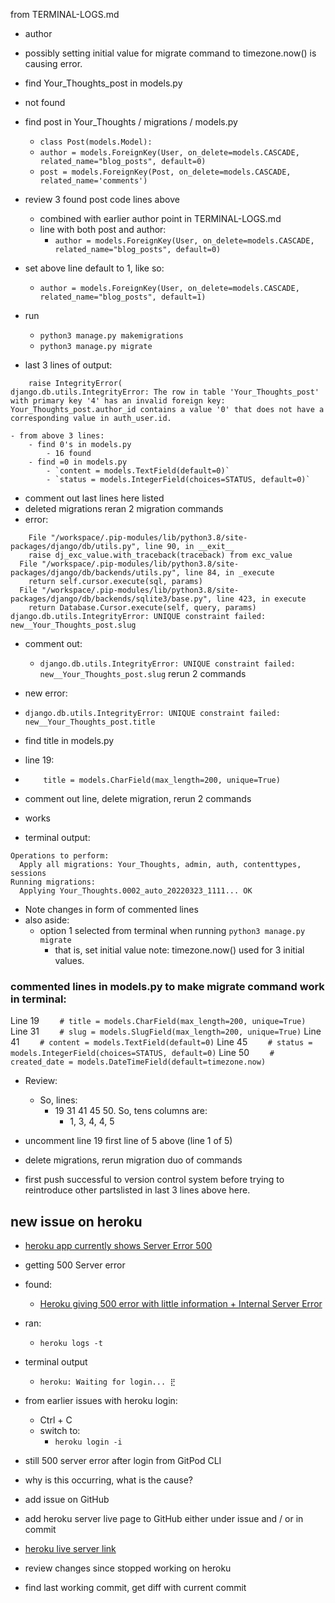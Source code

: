from TERMINAL-LOGS.md

- author
- possibly setting initial value for migrate command to timezone.now() is causing error.
- find Your_Thoughts_post in models.py
- not found
- find post in Your_Thoughts / migrations / models.py
    - `class Post(models.Model):`
    - `author = models.ForeignKey(User, on_delete=models.CASCADE, related_name="blog_posts", default=0)`
    - `post = models.ForeignKey(Post, on_delete=models.CASCADE, related_name='comments')`
- review 3 found post code lines above
    - combined with earlier author point in TERMINAL-LOGS.md
    - line with both post and author:
        - `author = models.ForeignKey(User, on_delete=models.CASCADE, related_name="blog_posts", default=0)`
- set above line default to 1, like so:
    - `author = models.ForeignKey(User, on_delete=models.CASCADE, related_name="blog_posts", default=1)`

- run
    - `python3 manage.py makemigrations`
    - `python3 manage.py migrate`
- last 3 lines of output:

```
    raise IntegrityError(
django.db.utils.IntegrityError: The row in table 'Your_Thoughts_post' with primary key '4' has an invalid foreign key: Your_Thoughts_post.author_id contains a value '0' that does not have a corresponding value in auth_user.id.
```

    - from above 3 lines:
        - find 0's in models.py
            - 16 found
        - find =0 in models.py
            - `content = models.TextField(default=0)`
            - `status = models.IntegerField(choices=STATUS, default=0)`
- comment out last lines here listed
- deleted migrations reran 2 migration commands
- error:

```
    File "/workspace/.pip-modules/lib/python3.8/site-packages/django/db/utils.py", line 90, in __exit__
    raise dj_exc_value.with_traceback(traceback) from exc_value
  File "/workspace/.pip-modules/lib/python3.8/site-packages/django/db/backends/utils.py", line 84, in _execute
    return self.cursor.execute(sql, params)
  File "/workspace/.pip-modules/lib/python3.8/site-packages/django/db/backends/sqlite3/base.py", line 423, in execute
    return Database.Cursor.execute(self, query, params)
django.db.utils.IntegrityError: UNIQUE constraint failed: new__Your_Thoughts_post.slug
```

- comment out:
    - `django.db.utils.IntegrityError: UNIQUE constraint failed: new__Your_Thoughts_post.slug`
rerun 2 commands
- new error:
- `django.db.utils.IntegrityError: UNIQUE constraint failed: new__Your_Thoughts_post.title`
- find title in models.py
- line 19:
- `    title = models.CharField(max_length=200, unique=True)`
- comment out line, delete migration, rerun 2 commands

- works
- terminal output:

```
Operations to perform:
  Apply all migrations: Your_Thoughts, admin, auth, contenttypes, sessions
Running migrations:
  Applying Your_Thoughts.0002_auto_20220323_1111... OK
```

- Note changes in form of commented lines
- also aside:
    - option 1 selected from terminal when running
        `python3 manage.py migrate`
        - that is, set initial value
        note: timezone.now() used for 3 initial values.

### commented lines in models.py to make migrate command work in terminal:
Line 19 `    # title = models.CharField(max_length=200, unique=True)`
Line 31 `    # slug = models.SlugField(max_length=200, unique=True)`
Line 41 `    # content = models.TextField(default=0)`
Line 45 `    # status = models.IntegerField(choices=STATUS, default=0)`
Line 50 `    # created_date = models.DateTimeField(default=timezone.now)`

- Review:
    - So, lines:
        - 19 31 41 45 50. So, tens columns are:
            - 1, 3, 4, 4, 5


- uncomment line 19 first line of 5 above (line 1 of 5)
- delete migrations, rerun migration duo of commands

- first push successful to version control system before trying to reintroduce other partslisted in last 3 lines above here.

## new issue on heroku
 
- [heroku app currently shows Server Error 500](https://your-thoughts-app.herokuapp.com/)

- getting 500 Server error
- found:
    - [Heroku giving 500 error with little information + Internal Server Error](https://stackoverflow.com/questions/46021463/heroku-giving-500-error-with-little-information-internal-server-error)
- ran:
    - `heroku logs -t`
- terminal output
    - `heroku: Waiting for login... ⣟`
- from earlier issues with heroku login:
    - Ctrl + C
    - switch to:
        - `heroku login -i`

- still 500 server error after login from GitPod CLI
- why is this occurring, what is the cause?
- add issue on GitHub
- add heroku server live page to GitHub either under issue and / or in commit
- [heroku live server link](https://git.heroku.com/your-thoughts-app.git)
- review changes since stopped working on heroku
- find last working commit, get diff with current commit
